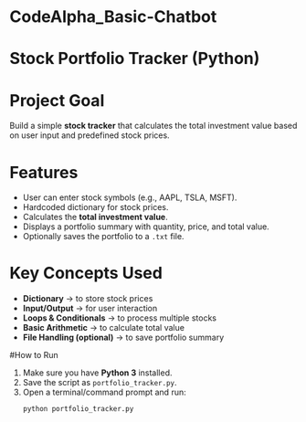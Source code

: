 # CodeAlpha_Basic-Chatbot
# Stock Portfolio Tracker (Python)

# Project Goal
Build a simple **stock tracker** that calculates the total investment value based on user input and predefined stock prices.  

# Features
- User can enter stock symbols (e.g., AAPL, TSLA, MSFT).  
- Hardcoded dictionary for stock prices.  
- Calculates the **total investment value**.  
- Displays a portfolio summary with quantity, price, and total value.  
- Optionally saves the portfolio to a `.txt` file.  

# Key Concepts Used
- **Dictionary** → to store stock prices  
- **Input/Output** → for user interaction  
- **Loops & Conditionals** → to process multiple stocks  
- **Basic Arithmetic** → to calculate total value  
- **File Handling (optional)** → to save portfolio summary  

#How to Run
1. Make sure you have **Python 3** installed.  
2. Save the script as `portfolio_tracker.py`.  
3. Open a terminal/command prompt and run:  
   ```bash
   python portfolio_tracker.py

